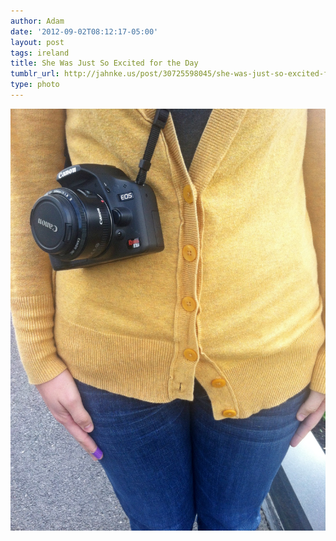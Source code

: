 ```yaml
---
author: Adam
date: '2012-09-02T08:12:17-05:00'
layout: post
tags: ireland
title: She Was Just So Excited for the Day
tumblr_url: http://jahnke.us/post/30725598045/she-was-just-so-excited-for-the-day-with-olivia
type: photo
---
```


![](/media/tumblr_m9q8dnOYyK1qga9s2o1_1280.jpg)
